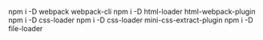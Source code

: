 npm i -D webpack webpack-cli
npm i -D html-loader html-webpack-plugin
npm i -D css-loader
npm i -D css-loader mini-css-extract-plugin
npm i -D file-loader